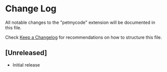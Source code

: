 # Change Log

All notable changes to the "petmycode" extension will be documented in this file.

Check [Keep a Changelog](http://keepachangelog.com/) for recommendations on how to structure this file.

## [Unreleased]

- Initial release